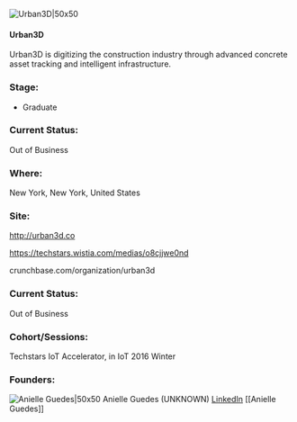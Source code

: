 

![Urban3D|50x50](https://apimg.techstars.com/connect/images/image_files/57d9f50f34b2748009000021/original/Logos-05.png)

#### Urban3D
Urban3D is digitizing the construction industry through advanced concrete asset tracking and intelligent infrastructure.

### Stage: 
 - Graduate 

### Current Status: 
Out of Business

### Where:
New York, New York, United States

### Site:
http://urban3d.co

https://techstars.wistia.com/medias/o8cjjwe0nd

crunchbase.com/organization/urban3d

### Current Status: 
Out of Business

### Cohort/Sessions: 
Techstars IoT Accelerator, in IoT 2016 Winter

### Founders: 

![Anielle Guedes|50x50](https://apimg.techstars.com/connect/images/image_files/57d9f44e34b274800900001e/original/unnamed-1_(1).jpg) Anielle Guedes (UNKNOWN) [LinkedIn](https://linkedin.com/in/anielleguedes) [[Anielle Guedes]]


